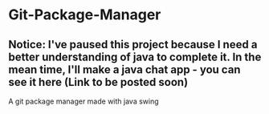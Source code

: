# Git-Package-Manager
## Notice: I've paused this project because I need a better understanding of java to complete it. In the mean time, I'll make a java chat app - you can see it here (Link to be posted soon)
A git package manager made with java swing

